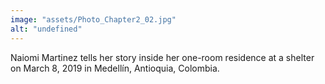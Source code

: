 ```yaml
---
image: "assets/Photo_Chapter2_02.jpg"
alt: "undefined"
---
```

Naiomi Martinez tells her story inside her one-room residence at a shelter on March 8, 2019 in Medellín, Antioquia, Colombia.